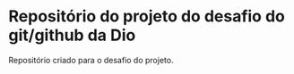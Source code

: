 # Repositório do projeto do desafio do git/github da Dio
Repositório criado para o desafio do projeto.

